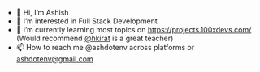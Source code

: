 - 👋 Hi, I’m Ashish
- 👀 I’m interested in Full Stack Development 
- 🌱 I’m currently learning most topics on https://projects.100xdevs.com/ (Would recommend [@hkirat](https://github.com/hkirat)
 is a great teacher) 
- 📫 How to reach me @ashdotenv across platforms or ashdotenv@gmail.com

<!---
ashdotenv/ashdotenv is a ✨ special ✨ repository because its `README.md` (this file) appears on your GitHub profile.
You can click the Preview link to take a look at your changes.
--->
